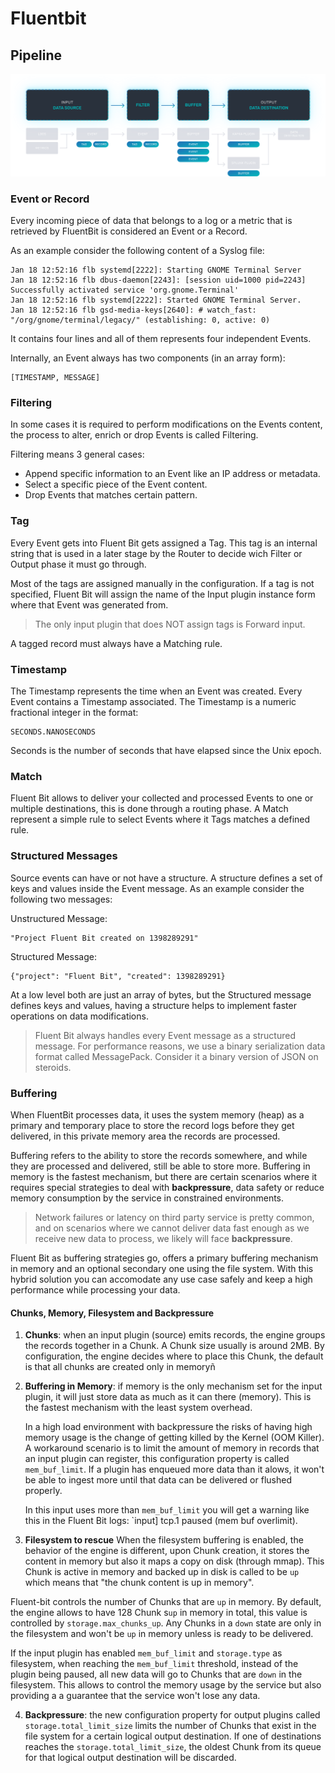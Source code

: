 # Fluentbit

## Pipeline
![fluentbit.svg](pipeline.svg)
### Event or Record
Every incoming piece of data that belongs to a log or a metric that is retrieved by FluentBit is considered an Event or a Record.

As an example consider the following content of a Syslog file:

```
Jan 18 12:52:16 flb systemd[2222]: Starting GNOME Terminal Server
Jan 18 12:52:16 flb dbus-daemon[2243]: [session uid=1000 pid=2243] Successfully activated service 'org.gnome.Terminal'
Jan 18 12:52:16 flb systemd[2222]: Started GNOME Terminal Server.
Jan 18 12:52:16 flb gsd-media-keys[2640]: # watch_fast: "/org/gnome/terminal/legacy/" (establishing: 0, active: 0)
```

It contains four lines and all of them represents four independent Events.

Internally, an Event always has two components (in an array form):

```
[TIMESTAMP, MESSAGE]
```

### Filtering
In some cases it is required to perform modifications on the Events content, the process to alter, enrich or drop Events is called Filtering.

Filtering means 3 general cases:
*  Append specific information to an Event like an IP address or metadata.
*  Select a specific piece of the Event content.
*  Drop Events that matches certain pattern.

### Tag
Every Event gets into Fluent Bit gets assigned a Tag. This tag is an internal string that is used in a later stage by the Router to decide wich Filter or Output phase it must go through.

Most of the tags are assigned manually in the configuration. If a tag is not specified, Fluent Bit will assign the name of the Input plugin instance form where that Event was generated from.

> The only input plugin that does NOT assign tags is Forward input.

A tagged record must always have a Matching rule.

### Timestamp
The Timestamp represents the time when an Event was created. Every Event contains a Timestamp associated. The Timestamp is a numeric fractional integer in the format:

```
SECONDS.NANOSECONDS
```

Seconds is the number of seconds that have elapsed since the Unix epoch.

### Match
Fluent Bit allows to deliver your collected and processed Events to one or multiple destinations, this is done through a routing phase. A Match represent a simple rule to select Events where it Tags matches a defined rule.

### Structured Messages
Source events can have or not have a structure. A structure defines a set of keys and values inside the Event message. As an example consider the following two messages:

Unstructured Message:
```
"Project Fluent Bit created on 1398289291"
```

Structured Message:
```
{"project": "Fluent Bit", "created": 1398289291}
```

At a low level both are just an array of bytes, but the Structured message defines keys and values, having a structure helps to implement faster operations on data modifications.

> Fluent Bit always handles every Event message as a structured message. For performance reasons, we use a binary serialization data format called MessagePack. Consider it a binary version of JSON on steroids.


### Buffering
When FluentBit processes data, it uses the system memory (heap) as a primary and temporary place to store the record logs before they get delivered, in this private memory area the records are processed.

Buffering refers to the ability to store the records somewhere, and while they are processed and delivered, still be able to store more. Buffering in memory is the fastest mechanism, but there are certain scenarios where it requires special strategies to deal with **backpressure**, data safety or reduce memory consumption by the service in constrained environments.

> Network failures or latency on third party service is pretty common, and on scenarios where we cannot deliver data fast enough as we receive new data to process, we likely will face **backpressure**.

Fluent Bit as buffering strategies go, offers a primary buffering mechanism in memory and an optional secondary one using the file system. With this hybrid solution you can accomodate any use case safely and keep a high performance while processing your data.

#### Chunks, Memory, Filesystem and Backpressure

1. **Chunks**: when an input plugin (source) emits records, the engine groups the records together in a Chunk. A Chunk size usually is around 2MB. By configuration, the engine decides where to place this Chunk, the default is that all chunks are created only in memoryñ

2. **Buffering in Memory**: if memory is the only mechanism  set for the input plugin, it will just store data as much as it can there (memory). This is the fastest mechanism with the least system overhead.

    In a high load environment with backpressure the risks of having high memory usage is the change of getting killed by the Kernel (OOM Killer). A workaround scenario is to limit the amount of memory in records that an input plugin can register, this configuration property is called `mem_buf_limit`. If a plugin has enqueued more data than it alows, it won't be able to ingest more until that data can be delivered or flushed properly.

    In this input uses more than `mem_buf_limit` you will get a warning like this in the Fluent Bit logs: `input] tcp.1 paused (mem buf overlimit).

3. **Filesystem to rescue**
When the filesystem buffering is enabled, the behavior of the engine is different, upon Chunk creation, it stores the content in memory but also it maps a copy on disk (through mmap). This Chunk is active in memory and backed up in disk is called to be `up` which means that "the chunk content is up in memory".

Fluent-bit controls the number of Chunks that are `up` in memory. By default, the engine allows to have 128 Chunk s`up` in memory in total, this value is controlled by `storage.max_chunks_up`. Any Chunks in a `down` state are only in the filesystem and won't be `up` in memory unless is ready to be delivered.

If the input plugin has enabled `mem_buf_limit` and `storage.type` as filesystem, when reaching the `mem_buf_limit` threshold, instead of the plugin being paused, all new data will go to Chunks that are `down` in the filesystem. This allows to control the memory usage by the service but also providing a a guarantee that the service won't lose any data.

4. **Backpressure**: the new configuration property for output plugins called `storage.total_limit_size` limits the number of Chunks that exist in the file system for a certain logical output destination. If one of destinations reaches the `storage.total_limit_size`, the oldest Chunk from its queue for that logical output destination will be discarded.